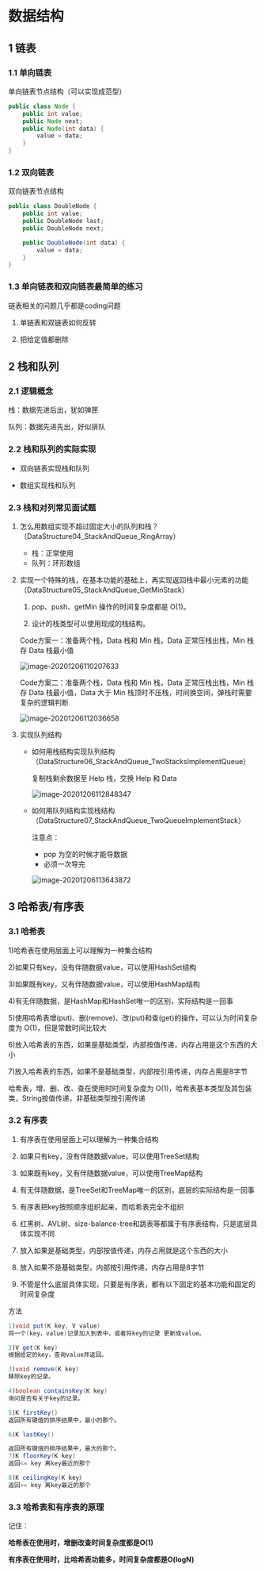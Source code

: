 # 数据结构

## 1 链表

### 1.1 单向链表

单向链表节点结构（可以实现成范型）

```java
public class Node {
    public int value;
    public Node next;
    public Node(int data) {
        value = data;
    }
}
```

### 1.2 双向链表

双向链表节点结构

```java
public class DoubleNode {
    public int value;
    public DoubleNode last;
    public DoubleNode next;

    public DoubleNode(int data) {
        value = data;
    }
}
```

### 1.3 单向链表和双向链表最简单的练习

链表相关的问题几乎都是coding问题

1. 单链表和双链表如何反转

2. 把给定值都删除

## 2 栈和队列

### 2.1 逻辑概念

栈：数据先进后出，犹如弹匣

队列：数据先进先出，好似排队

### 2.2 栈和队列的实际实现

- 双向链表实现栈和队列

- 数组实现栈和队列

### 2.3 栈和对列常见面试题

1. 怎么用数组实现不超过固定大小的队列和栈？（DataStructure04_StackAndQueue_RingArray）

   - 栈：正常使用
   - 队列：环形数组

2. 实现一个特殊的栈，在基本功能的基础上，再实现返回栈中最小元素的功能  （DataStructure05_StackAndQueue_GetMinStack）

   1. pop、push、getMin 操作的时间复杂度都是 O(1)。

   2. 设计的栈类型可以使用现成的栈结构。

   Code方案一：准备两个栈，Data 栈和 Min 栈，Data 正常压栈出栈，Min 栈存 Data 栈最小值

   ![image-20201206110207633](https://yeyangshu-picgo.oss-cn-shanghai.aliyuncs.com/img/image-20201206110207633.png)

   Code方案二：准备两个栈，Data 栈和 Min 栈，Data 正常压栈出栈，Min 栈存 Data 栈最小值，Data 大于 Min 栈顶时不压栈，时间换空间，弹栈时需要复杂的逻辑判断

   ![image-20201206112036658](https://yeyangshu-picgo.oss-cn-shanghai.aliyuncs.com/img/image-20201206112036658.png)

3. 实现队列结构

   - 如何用栈结构实现队列结构（DataStructure06_StackAndQueue_TwoStacksImplementQueue）

     复制栈剩余数据至 Help 栈，交换 Help 和 Data

     ![image-20201206112848347](https://yeyangshu-picgo.oss-cn-shanghai.aliyuncs.com/img/image-20201206112848347.png)

   - 如何用队列结构实现栈结构（DataStructure07_StackAndQueue_TwoQueueImplementStack）

     注意点：

     - pop 为空的时候才能导数据
     - 必须一次导完

     ![image-20201206113643872](https://yeyangshu-picgo.oss-cn-shanghai.aliyuncs.com/img/image-20201206113643872.png)

## 3 哈希表/有序表

### 3.1 哈希表

1)哈希表在使用层面上可以理解为一种集合结构

2)如果只有key，没有伴随数据value，可以使用HashSet结构

3)如果既有key，又有伴随数据value，可以使用HashMap结构

4)有无伴随数据，是HashMap和HashSet唯一的区别，实际结构是一回事 

5)使用哈希表增(put)、删(remove)、改(put)和查(get)的操作，可以认为时间复杂度为 O(1)，但是常数时间比较大

6)放入哈希表的东西，如果是基础类型，内部按值传递，内存占用是这个东西的大小

7)放入哈希表的东西，如果不是基础类型，内部按引用传递，内存占用是8字节



哈希表，增、删、改、查在使用时时间复杂度为 O(1)，哈希表基本类型及其包装类，String按值传递，非基础类型按引用传递



### 3.2 有序表

1. 有序表在使用层面上可以理解为一种集合结构

2. 如果只有key，没有伴随数据value，可以使用TreeSet结构

3. 如果既有key，又有伴随数据value，可以使用TreeMap结构

4. 有无伴随数据，是TreeSet和TreeMap唯一的区别，底层的实际结构是一回事

5. 有序表把key按照顺序组织起来，而哈希表完全不组织

6. 红黑树、AVL树、size-balance-tree和跳表等都属于有序表结构，只是底层具体实现不同

7. 放入如果是基础类型，内部按值传递，内存占用就是这个东西的大小

8. 放入如果不是基础类型，内部按引用传递，内存占用是8字节

9. 不管是什么底层具体实现，只要是有序表，都有以下固定的基本功能和固定的时间复杂度 



方法

```java
1)void put(K key, V value)
将一个(key，value)记录加入到表中，或者将key的记录 更新成value。

2)V get(K key)
根据给定的key，查询value并返回。

3)void remove(K key)
移除key的记录。 

4)boolean containsKey(K key)
询问是否有关于key的记录。

5)K firstKey()
返回所有键值的排序结果中，最小的那个。

6)K lastKey()

返回所有键值的排序结果中，最大的那个。
7)K floorKey(K key)
返回<= key 离key最近的那个

8)K ceilingKey(K key）
返回>= key 离key最近的那个
```

### 3.3 哈希表和有序表的原理

记住：

**哈希表在使用时，增删改查时间复杂度都是O(1)**

**有序表在使用时，比哈希表功能多，时间复杂度都是O(logN)**